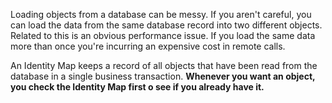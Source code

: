 Loading objects from a database can be messy. If you aren't careful, you can load the data from the same database record into two different objects. Related to this is an obvious performance issue. If you load the same data more than once you're incurring an expensive cost in remote calls. 

An Identity Map keeps a record of all objects that have been read from the database in a single business transaction. **Whenever you want an object, you check the Identity Map first o see if you already have it.**

